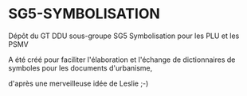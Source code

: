 # SG5-SYMBOLISATION
Dépôt du GT DDU sous-groupe SG5 Symbolisation pour les PLU et les PSMV

A été créé pour faciliter l'élaboration et l'échange de dictionnaires de symboles pour les documents d'urbanisme,

d'après une merveilleuse idée de Leslie ;-)
